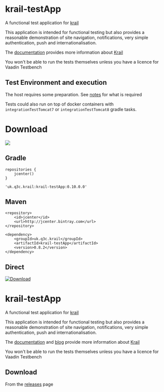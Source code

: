 # krail-testApp

A functional test application for [krail](https://github.com/davidsowerby/krail)

This application is intended for functional testing but also provides a reasonable demonstration of site navigation,  notifications, very simple authentication, push and internationalisation.

The [documentation](http://krail.readthedocs.io/en/master/) provides more information about [Krail](https://github.com/davidsowerby/krail)

You won't be able to run the tests themselves unless you have a licence for Vaadin Testbench

## Test Environment and execution

The host requires some preparation. See [notes](https://github.com/davidsowerby/krail-testApp/wiki/Test-Environment) for what is required

Tests could also run on top of docker containers with `integrationTestTomcat7` or `integrationTestTomcat8` gradle tasks.


# Download
<a href='https://bintray.com/dsowerby/maven/krail-testApp/view?source=watch' alt='Get automatic notifications about new "krail-testApp" versions'><img src='https://www.bintray.com/docs/images/bintray_badge_color.png'></a>
## Gradle

```
repositories {
	jcenter()
}
```

```
'uk.q3c.krail:krail-testApp:0.10.0.0'
```
## Maven

```
<repository>
	<id>jcenter</id>
	<url>http://jcenter.bintray.com</url>
</repository>

```

```
<dependency>
	<groupId>uk.q3c.krail</groupId>
	<artifactId>krail-testApp</artifactId>
	<version>0.8.2</version>
</dependency>
```
## Direct

[ ![Download](https://api.bintray.com/packages/dsowerby/maven/krail-testApp/images/download.svg) ](https://bintray.com/dsowerby/maven/krail-testApp/_latestVersion)

# krail-testApp

A functional test application for [krail](https://github.com/davidsowerby/krail)

This application is intended for functional testing but also provides a reasonable demonstration of site navigation,  notifications, very simple authentication, push and internationalisation.

The [documentation](https://sites.google.com/site/q3cjava/home) and [blog](http://rndjava.blogspot.co.uk/) provide more information about [Krail](https://github.com/davidsowerby/krail)

You won't be able to run the tests themselves unless you have a licence for Vaadin Testbench


## Download

From the [releases](https://github.com/davidsowerby/krail-testApp/releases) page




